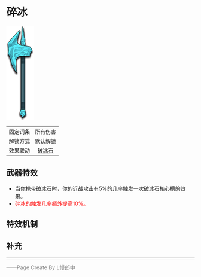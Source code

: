 # 碎冰
![碎冰](../Img/Texture2D_Sword/碎冰.png)

|||
|:----:|:----:|
|固定词条|所有伤害|
|解锁方式|默认解锁|
|效果联动|[破冰石](../Potions/Potion_IceBreaker.md)|


## 武器特效
- 当你携带[破冰石](../Potions/Potion_IceBreaker.md)时，你的近战攻击有5%的几率触发一次[破冰石](../Potions/Potion_IceBreaker.md)核心槽的效果。
- <font color=red>碎冰的触发几率额外提高10%。</font>

## 特效机制

## 补充

---

<font color=grey>——Page Create By L慢郎中</font>
